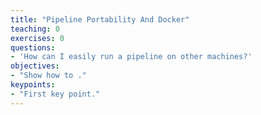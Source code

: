 ```yaml
---
title: "Pipeline Portability And Docker"
teaching: 0
exercises: 0
questions:
- 'How can I easily run a pipeline on other machines?'
objectives:
- "Show how to ."
keypoints:
- "First key point."
---
```




